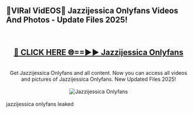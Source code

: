 <h2>🔴VIRal VidEOS🔴 Jazzijessica Onlyfans Videos And Photos - Update Files 2025!</h2>
<br>
<div align="center">
<h2><a href="https://virallinks.top/odZfE0" rel="nofollow">🔴 CLICK HERE 🌐==►► Jazzijessica Onlyfans</a></h2>
<br>
Get Jazzijessica Onlyfans and all content. Now you can access all videos and pictures of Jazzijessica Onlyfans. New Updated Files 2025!
<br>
<br>
<a href="https://virallinks.top/odZfE0" rel="nofollow" data-target="animated-image.originalLink"><img src="https://i.imgur.com/dJHk4Zq.gif)" alt="Jazzijessica Onlyfans" style="max-width: 100%; display: inline-block;" data-target="animated-image.originalImage"></a>
</div>
<br>
jazzijessica onlyfans leaked